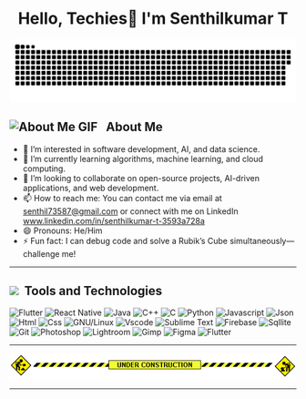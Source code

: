 <h1 align="center">Hello, Techies👋 I'm Senthilkumar T</h1>

<a href="#"><img src="./snakefile.svg"></a>

<img src="https://github.com/7oSkaaa/7oSkaaa/blob/main/Images/about_me.gif?raw=true" alt="About Me GIF" width="35px">  &nbsp;  <b>About Me</b>
--
- 👀 I’m interested in software development, AI, and data science.
- 🌱 I’m currently learning algorithms, machine learning, and cloud computing.
- 💞️ I’m looking to collaborate on open-source projects, AI-driven applications, and web development.
- 📫 How to reach me: You can contact me via email at senthil73587@gmail.com or connect with me on LinkedIn www.linkedin.com/in/senthilkumar-t-3593a728a
- 😄 Pronouns: He/Him
- ⚡ Fun fact: I can debug code and solve a Rubik’s Cube simultaneously—challenge me!
-----

<h2><img src="https://github.com/SP-XD/SP-XD/blob/main/images/lightning.gif?raw=true" width="18" />&nbsp; Tools and Technologies</h2>

![Flutter](https://img.shields.io/badge/Flutter-%2302569B.svg?style=flat&logo=Flutter&logoColor=white)
![React Native](https://img.shields.io/badge/react_native-%2320232a.svg?style=flat&logo=react&logoColor=%2361DAFB)
![Java](https://img.shields.io/badge/Java-ED8B00?style=flat&logo=java&logoColor=white)
![C++](https://img.shields.io/badge/C%2B%2B-00599C?style=flat&logo=c%2B%2B&logoColor=white)
![C](https://img.shields.io/badge/C-00599C?style=flat&logo=c&logoColor=white)
![Python](https://img.shields.io/badge/Python-FFD43B?style=flat&logo=python&logoColor=darkgreen)
![Javascript](https://img.shields.io/badge/JavaScript-323330?style=flat&logo=javascript&logoColor=F7DF1E)
![Json](https://img.shields.io/badge/json-5E5C5C?style=flat&logo=json&logoColor=white)
![Html](https://img.shields.io/badge/HTML5-E34F26?style=flat&logo=html5&logoColor=white)
![Css](https://img.shields.io/badge/CSS3-1572B6?style=flat&logo=css3&logoColor=white)
![GNU/Linux](https://img.shields.io/badge/Linux-FCC624?style=flat&logo=linux&logoColor=black)
![Vscode](https://img.shields.io/badge/Visual_Studio_Code-0078D4?style=flat&logo=visual%20studio%20code&logoColor=white)
![Sublime Text](https://img.shields.io/badge/sublime_text-%23575757.svg?&style=flat&logo=sublime-text&logoColor=important)
![Firebase](https://img.shields.io/badge/firebase-ffca28?style=flat&logo=firebase&logoColor=black)
![Sqllite](https://img.shields.io/badge/SQLite-07405E?style=flat&logo=sqlite&logoColor=white)
![Git](https://img.shields.io/badge/GIT-E44C30?style=flat&logo=git&logoColor=white)
![Photoshop](https://img.shields.io/badge/Adobe%20Photoshop-31A8FF?style=flat&logo=Adobe%20Photoshop&logoColor=black)
![Lightroom](https://img.shields.io/badge/Adobe%20Lightroom-31A8FF?style=flat&logo=Adobe%20Lightroom&logoColor=white)
![Gimp](https://img.shields.io/badge/gimp-5C5543?style=flat&logo=gimp&logoColor=white)
![Figma](https://img.shields.io/badge/Figma-F24E1E?style=flat&logo=figma&logoColor=white)
![Flutter](https://img.shields.io/badge/Flutter-02569B?style=flat&logo=flutter&logoColor=white)

------

![](under-construction.gif) 

---
